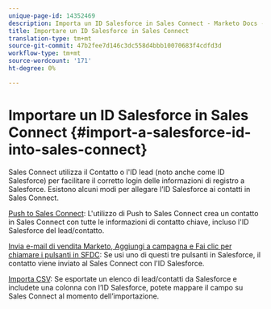 ```yaml
---
unique-page-id: 14352469
description: Importa un ID Salesforce in Sales Connect - Marketo Docs - Documentazione prodotto
title: Importare un ID Salesforce in Sales Connect
translation-type: tm+mt
source-git-commit: 47b2fee7d146c3dc558d4bbb10070683f4cdfd3d
workflow-type: tm+mt
source-wordcount: '171'
ht-degree: 0%

---
```



# Importare un ID Salesforce in Sales Connect {#import-a-salesforce-id-into-sales-connect}

Sales Connect utilizza il Contatto o l&#39;ID lead (noto anche come ID Salesforce) per facilitare il corretto login delle informazioni di registro a Salesforce. Esistono alcuni modi per allegare l’ID Salesforce ai contatti in Sales Connect.

[Push to Sales Connect](http://docs.marketo.com/x/F4PS): L&#39;utilizzo di Push to Sales Connect crea un contatto in Sales Connect con tutte le informazioni di contatto chiave, incluso l&#39;ID Salesforce del lead/contatto.

[Invia e-mail di vendita Marketo, Aggiungi a campagna e Fai clic per chiamare i pulsanti in SFDC](http://docs.marketo.com/x/DYPS): Se usi uno di questi tre pulsanti in Salesforce, il contatto viene inviato al Sales Connect con l&#39;ID Salesforce.

[Importa CSV](http://docs.marketo.com/x/HIPS): Se esportate un elenco di lead/contatti da Salesforce e includete una colonna con l’ID Salesforce, potete mappare il campo su Sales Connect al momento dell’importazione.
